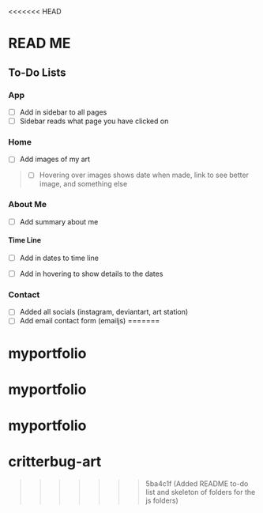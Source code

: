 <<<<<<< HEAD
# READ ME

## To-Do Lists

### App
- [ ] Add in sidebar to all pages
- [ ] Sidebar reads what page you have clicked on

### Home
- [ ] Add images of my art
> - [ ] Hovering over images shows date when made, link to see better image, and something else


### About Me
- [ ] Add summary about me

#### Time Line
- [ ] Add in dates to time line
- [ ] Add in hovering to show details to the dates


### Contact
- [ ] Added all socials (instagram, deviantart, art station)
- [ ] Add email contact form (emailjs)
=======
# myportfolio
# myportfolio
# myportfolio
# critterbug-art
>>>>>>> 5ba4c1f (Added README to-do list and skeleton of folders for the js folders)
